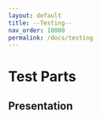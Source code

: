 ```yaml
---
layout: default
title: --Testing--
nav_order: 10000
permalink: /docs/testing
---
```


# Test Parts

## Presentation
